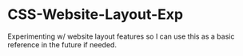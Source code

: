 # CSS-Website-Layout-Exp

Experimenting w/ website layout features so I can use this as a basic reference in the future if needed.

